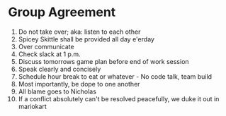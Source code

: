 # Group Agreement
1. Do not take over; aka: listen to each other
2. Spicey Skittle shall be provided all day e'erday
3. Over communicate
4. Check slack at 1 p.m.
5. Discuss tomorrows game plan before end of work session
6. Speak clearly and concisely
7. Schedule hour break to eat or whatever - No code talk, team build
7. Most importantly, be dope to one another
8. All blame goes to Nicholas
9. If a conflict absolutely can't be resolved peacefully, we duke it out in mariokart